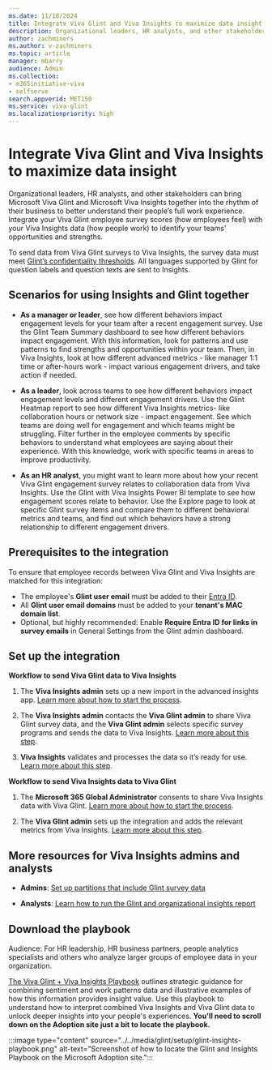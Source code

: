 ```yaml
---
ms.date: 11/18/2024
title: Integrate Viva Glint and Viva Insights to maximize data insight 
description: Organizational leaders, HR analysts, and other stakeholders can bring Microsoft Viva Glint and Microsoft Viva Insights together into their business to better understand their people’s full work experience. 
author: zachminers
ms.author: v-zachminers
ms.topic: article
manager: mbarry
audience: Admin
ms.collection:  
- m365initiative-viva
- selfserve 
search.appverid: MET150 
ms.service: viva-glint
ms.localizationpriority: high
---
```


# Integrate Viva Glint and Viva Insights to maximize data insight 

Organizational leaders, HR analysts, and other stakeholders can bring Microsoft Viva Glint and Microsoft Viva Insights together into the rhythm of their business to better understand their people’s full work experience. Integrate your Viva Glint employee survey scores (how employees feel) with your Viva Insights data (how people work) to identify your teams’ opportunities and strengths. 

To send data from Viva Glint surveys to Viva Insights, the survey data must meet [Glint’s confidentiality thresholds](/viva/glint/setup/manage-confidentiality-thresholds). All languages supported by Glint for question labels and question texts are sent to Insights.

## Scenarios for using Insights and Glint together 

- **As a manager or leader**, see how different behaviors impact engagement levels for your team after a recent engagement survey. Use the Glint Team Summary dashboard to see how different behaviors impact engagement.   With this information, look for patterns and use patterns to find strengths and opportunities within your team. Then, in Viva Insights, look at how different advanced metrics - like manager 1:1 time or after-hours work - impact various engagement drivers, and take action if needed.     

- **As a leader**, look across teams to see how different behaviors impact engagement levels and different engagement drivers. Use the Glint Heatmap report to see how different Viva Insights metrics- like collaboration hours or network size - impact engagement. See which teams are doing well for engagement and which teams might be struggling. Filter further in the employee comments by specific behaviors to understand what employees are saying about their experience. With this knowledge, work with specific teams in areas to improve productivity.  

- **As an HR analyst**, you might want to learn more about how your recent Viva Glint engagement survey relates to collaboration data from Viva Insights. Use the Glint with Viva Insights Power BI template to see how engagement scores relate to behavior. Use the Explore page to look at specific Glint survey items and compare them to different behavioral metrics and teams, and find out which behaviors have a strong relationship to different engagement drivers.

## Prerequisites to the integration

To ensure that employee records between Viva Glint and Viva Insights are matched for this integration:

- The employee's **Glint user email** must be added to their [Entra ID](https://go.microsoft.com/fwlink/?linkid=2238425).
- All **Glint user email domains** must be added to your **tenant's MAC domain list**.
- Optional, but highly recommended: Enable **Require Entra ID for links in survey emails** in General Settings from the Glint admin  dashboard.

## Set up the integration

**Workflow to send Viva Glint data to Viva Insights**

1. The **Viva Insights admin** sets up a new import in the advanced insights app. [Learn more about how to start the process](/viva/insights/advanced/admin/import-survey-glint).

2. The **Viva Insights admin** contacts the **Viva Glint admin** to share Viva Glint survey data, and the **Viva Glint admin** selects specific survey programs and sends the data to Viva Insights. [Learn more about this step](/viva/glint/setup/insights-integration).

3. **Viva Insights** validates and processes the data so it’s ready for use. [Learn more about this step](/viva/insights/advanced/admin/import-survey-glint#3-data-validation-and-processing).

**Workflow to send Viva Insights data to Viva Glint**

1. The **Microsoft 365 Global Administrator** consents to share Viva Insights data with Viva Glint. [Learn more about how to start the process](/viva/insights/advanced/admin/export-insights-data-glint).

2. The **Viva Glint admin** sets up the integration and adds the relevant metrics from Viva Insights. [Learn more about this step](/viva/glint/setup/insights-to-glint).

## More resources for Viva Insights admins and analysts

* **Admins**: [Set up partitions that include Glint survey data](/viva/insights/advanced/admin/partitions)

* **Analysts**: [Learn how to run the Glint and organizational insights report](/viva/insights/advanced/analyst/templates/glint)

## Download the playbook

Audience: For HR leadership, HR business partners, people analytics specialists and others who analyze larger groups of employee data in your organization. 

[The Viva Glint + Viva Insights Playbook](https://adoption.microsoft.com/viva/glint/) outlines strategic guidance for combining sentiment and work patterns data and illustrative examples of how this information provides insight value. Use this playbook to understand how to interpret combined Viva Insights and Viva Glint data to unlock deeper insights into your people's experiences.
**You'll need to scroll down on the Adoption site just a bit to locate the playbook.**

:::image type="content" source="../../media/glint/setup/glint-insights-playbook.png" alt-text="Screenshot of how to locate the Glint and Insights Playbook on the Microsoft Adoption site.":::

